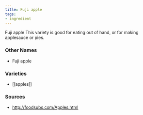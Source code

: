 ```yaml
---
title: Fuji apple
tags:
- ingredient
---
```

Fuji apple This variety is good for eating out of hand, or for making applesauce or pies.

### Other Names

* Fuji apple

### Varieties

* [[apples]]

### Sources
* http://foodsubs.com/Apples.html
